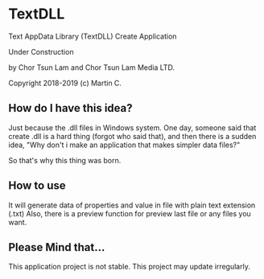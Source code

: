 # TextDLL
Text AppData Library (TextDLL) Create Application 

Under Construction 

by Chor Tsun Lam and Chor Tsun Lam Media LTD. 

Copyright 2018-2019 (c) Martin C. 


## How do I have this idea?
Just because the .dll files in Windows system. 
One day, someone said that create .dll is a hard thing (forgot who said that),
and then there is a sudden idea, "Why don't i make an application that makes simpler data files?"

So that's why this thing was born.

## How to use
It will generate data of properties and value in file with plain text extension (.txt)
Also, there is a preview function for preview last file or any files you want.

## Please Mind that...
This application project is not stable.
This project may update irregularly.
